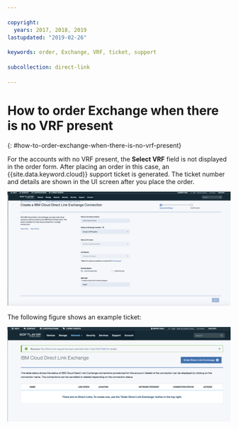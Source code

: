 ```yaml
---

copyright:
  years: 2017, 2018, 2019
lastupdated: "2019-02-26"

keywords: order, Exchange, VRF, ticket, support

subcollection: direct-link

---
```


# How to order Exchange when there is no VRF present
{: #how-to-order-exchange-when-there-is-no-vrf-present}

For the accounts with no VRF present, the **Select VRF** field is not displayed in the order form. After placing an order in this case, an {{site.data.keyword.cloud}} support ticket is generated. The ticket number and details are shown in the UI screen after you place the order.

![Step NV1](/images/No-VRF-Step1.png)

The following figure shows an example ticket:

![Step NV1 ticket](/images/No-VRF-Step1-ticket.png)

